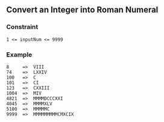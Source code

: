 ## Convert an Integer into Roman Numeral

### Constraint
```
1 <= inputNum <= 9999
```

### Example
```
8     =>  VIII
74    =>  LXXIV
100   =>  C
101   =>  CI
123   =>  CXXIII
1004  =>  MIV
4821  =>  MMMMDCCCXXI
4045  =>  MMMMXLV
5100  =>  MMMMMC
9999  =>  MMMMMMMMMCMXCIX
```
